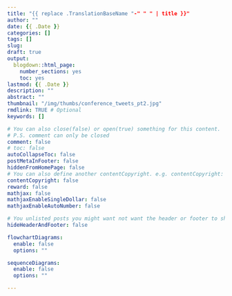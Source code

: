 ```yaml
---
title: "{{ replace .TranslationBaseName "-" " " | title }}"
author: ""
date: {{ .Date }}
categories: []
tags: []
slug: 
draft: true
output:
  blogdown::html_page:
    number_sections: yes
    toc: yes
lastmod: {{ .Date }}
description: ""
abstract: ""
thumbnail: "/img/thumbs/conference_tweets_pt2.jpg"
rmdlink: TRUE # Optional
keywords: []

# You can also close(false) or open(true) something for this content.
# P.S. comment can only be closed
comment: false
# toc: false
autoCollapseToc: false
postMetaInFooter: false
hiddenFromHomePage: false
# You can also define another contentCopyright. e.g. contentCopyright: "This is another copyright."
contentCopyright: false
reward: false
mathjax: false
mathjaxEnableSingleDollar: false
mathjaxEnableAutoNumber: false

# You unlisted posts you might want not want the header or footer to show
hideHeaderAndFooter: false

flowchartDiagrams:
  enable: false
  options: ""

sequenceDiagrams: 
  enable: false
  options: ""

---
```


<!--more-->
